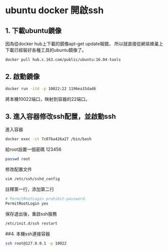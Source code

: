 # ubuntu docker 開啟ssh

## 1. 下載ubuntu鏡像
因為從docker hub上下載的鏡像apt-get update報錯， 
所以就直接從網易蜂巢上下載已經裝好各種工具的ubuntu鏡像了。

```sh
docker pull hub.c.163.com/public/ubuntu:16.04-tools 
```




## 2. 啟動鏡像

```sh
docker run -itd -p 10022:22 1196ea15dad6 
```

將本機10022端口，映射到容器的22端口。


## 3. 進入容器修改ssh配置，並啟動ssh

進入容器 

```sh
docker exec -it 7c07ba426a27 /bin/bash 
```
給root設置一個密碼 123456 

```sh
passwd root 
```

修改配置文件 

```sh
vim /etc/ssh/sshd_config 
```
註釋第一行，添加第二行

```sh
# PermitRootLogin prohibit-password. 
PermitRootLogin yes
```
保存退出後，重啟ssh服務 

```sh
/etc/init.d/ssh restart
```

##4. 本機ssh連接容器
```sh
ssh root@127.0.0.1 -p 10022
```